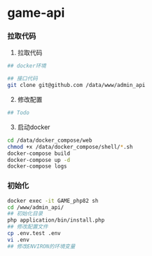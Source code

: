 # game-api

### 拉取代码

1. 拉取代码
```bash
## docker环境

## 接口代码
git clone git@github.com /data/www/admin_api

```

2. 修改配置

```bash
## Todo
```

3. 启动docker
```bash
cd /data/docker_compose/web
chmod +x /data/docker_compose/shell/*.sh
docker-compose build
docker-compose up -d
docker-compose logs
```
### 初始化

```bash
docker exec -it GAME_php82 sh
cd /www/admin_api/
## 初始化目录
php application/bin/install.php
## 修改配置文件
cp .env.test .env
vi .env 
## 修改ENVIRON的环境变量
